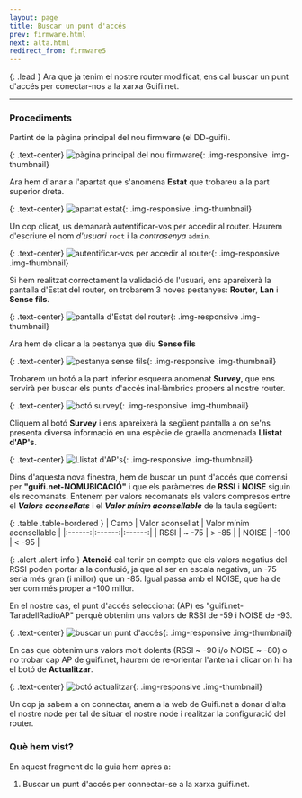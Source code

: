 ```yaml
---
layout: page
title: Buscar un punt d'accés
prev: firmware.html
next: alta.html
redirect_from: firmware5
---
```


{: .lead }
Ara que ja tenim el nostre router modificat, ens cal buscar un punt d'accés per conectar-nos a la xarxa Guifi.net.

---

### Procediments

Partint de la pàgina principal del nou firmware (el DD-guifi).

{: .text-center}
![pàgina principal del nou firmware](img/ap/01.jpg "pàgina principal del nou firmware"){: .img-responsive .img-thumbnail}

Ara hem d'anar a l'apartat que s'anomena **Estat** que trobareu a la part superior dreta.

{: .text-center}
![apartat estat](img/ap/02.jpg "apartat estat"){: .img-responsive .img-thumbnail}

Un cop clicat, us demanarà autentificar-vos per accedir al router. Haurem d'escriure el nom *d'usuari* `root` i la *contrasenya* `admin`.

{: .text-center}
![autentificar-vos per accedir al router](img/ap/03.jpg "autentificar-vos per accedir al router"){: .img-responsive .img-thumbnail}

Si hem realitzat correctament la validació de l'usuari, ens apareixerà la pantalla d'Estat del router, on trobarem 3 noves pestanyes: **Router**, **Lan** i **Sense fils**.

{: .text-center}
![pantalla d'Estat del router](img/ap/04.jpg "pantalla d'Estat del router"){: .img-responsive .img-thumbnail}

Ara hem de clicar a la pestanya que diu **Sense fils**

{: .text-center}
![pestanya sense fils](img/ap/05.jpg "pestanya sense fils"){: .img-responsive .img-thumbnail}

Trobarem un botó a la part inferior esquerra anomenat **Survey**, que ens servirà per buscar els punts d'accés inal·làmbrics propers al nostre router.

{: .text-center}
![botó survey](img/ap/06.jpg "botó survey"){: .img-responsive .img-thumbnail}

Cliquem al botó **Survey** i ens apareixerà la següent pantalla a on se'ns presenta diversa informació en una espècie de graella anomenada **Llistat d'AP's**.

{: .text-center}
![Llistat d'AP's](img/ap/07.jpg "Llistat d'AP's"){: .img-responsive .img-thumbnail}

Dins d'aquesta nova finestra, hem de buscar un punt d'accés que comensi per **"guifi.net-NOMUBICACIÓ"** i que els paràmetres de **RSSI** i **NOISE** siguin els recomanats. Entenem per valors recomanats els valors compresos entre el ***Valors aconsellats*** i el ***Valor mínim aconsellable*** de la taula següent:

{: .table .table-bordered }
| Camp | Valor aconsellat | Valor mínim aconsellable |
|:------:|:------:|:------:|
| RSSI   | ~ -75  | > -85  |
| NOISE  | -100   | < -95  |

{: .alert .alert-info }
**Atenció** cal tenir en compte que els valors negatius del RSSI poden portar a la confusió, ja que al ser en escala negativa, un -75 seria més gran (i millor) que un -85. Igual passa amb el NOISE, que ha de ser com més proper a -100 millor.

En el nostre cas, el punt d'accés seleccionat (AP) es "guifi.net-TaradellRadioAP" perquè obtenim uns valors de RSSI de -59 i NOISE de -93.

{: .text-center}
![buscar un punt d'accés](img/ap/08.jpg "buscar un punt d'accés"){: .img-responsive .img-thumbnail}

En cas que obtenim uns valors molt dolents (RSSI ~ -90 i/o NOISE ~ -80) o no trobar cap AP de guifi.net, haurem de re-orientar l'antena i clicar on hi ha el botó de **Actualitzar**.

{: .text-center}
![botó actualitzar](img/ap/09.jpg "botó actualitzar"){: .img-responsive .img-thumbnail}

Un cop ja sabem a on connectar, anem a la web de Guifi.net a donar d'alta el nostre node per tal de situar el nostre node i realitzar la configuració del router.

### Què hem vist?

En aquest fragment de la guia hem après a:

1. Buscar un punt d'accés per connectar-se a la xarxa guifi.net.
